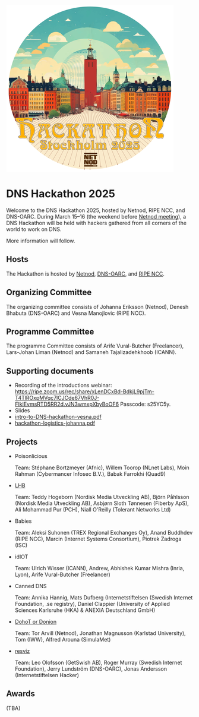 ![DNS Hackathon 2025](/Hackathon_Stockholm_2025_first.png)

# DNS Hackathon 2025

Welcome to the DNS Hackathon 2025, hosted by Netnod, RIPE NCC, and DNS-OARC. During March 15–16 (the weekend before [Netnod meeting](https://www.netnod.se/event/netnod-meeting2025/)), a DNS Hackathon will be held with hackers gathered from all corners of the world to work on DNS.

More information will follow.

## Hosts

The Hackathon is hosted by [Netnod](https://www.netnod.se/), [DNS-OARC](https://www.dns-oarc.net/), and [RIPE NCC](https://www.ripe.net/).

## Organizing Committee

The organizing committee consists of Johanna Eriksson (Netnod), Denesh Bhabuta (DNS-OARC) and Vesna Manojlovic (RIPE NCC).

## Programme Committee

The programme Committee consists of Arife Vural-Butcher (Freelancer), Lars-Johan Liman (Netnod) and Samaneh Tajalizadehkhoob (ICANN).

## Supporting documents 

* Recording of the introductions webinar: https://ripe.zoom.us/rec/share/xLenDCxBd-BdkjL9pjTm-T4TlROxpMVqc7lCJCde67VhR0J-FIklEvmsRTD5RR2d.vJN3wmxpXbyBoOF6 Passcode: s25YC5y.
* Slides
* [intro-to-DNS-hackathon-vesna.pdf](https://github.com/user-attachments/files/19072554/intro-to-DNS-hackathon-vesna.pdf)
* [hackathon-logistics-johanna.pdf](https://github.com/user-attachments/files/19072553/hackathon-logistics-johanna.pdf)

## Projects

- Poisonlicious

  Team: Stéphane Bortzmeyer (Afnic), Willem Toorop (NLnet Labs), Moin Rahman (Cybermancer Infosec B.V.), Babak Farrokhi (Quad9)

- [LHB](https://github.com/DNS-Hackathon/LHB)

  Team: Teddy Hogeborn (Nordisk Media Utveckling AB), Björn Påhlsson (Nordisk Media Utveckling AB), Asbjørn Sloth Tønnesen (Fiberby ApS), Ali Mohammad Pur (PCH), Niall O'Reilly (Tolerant Networks Ltd)

- Babies

  Team: Aleksi Suhonen (TREX Regional Exchanges Oy), Anand Buddhdev (RIPE NCC), Marcin (Internet Systems Consortium), Piotrek Zadroga (ISC)

- idIOT

  Team: Ulrich Wisser (ICANN), Andrew, Abhishek Kumar Mishra (Inria, Lyon), Arife Vural-Butcher (Freelancer)

- Canned DNS

  Team: Annika Hannig, Mats Dufberg (Internetstiftelsen (Swedish Internet Foundation, .se registry), Daniel Clappier (University of Applied Sciences Karlsruhe (HKA) & ANEXIA Deutschland GmbH)

- [DohoT or Donion](https://github.com/DNS-Hackathon/DoHot-or-Donion)

  Team: Tor Arvill (Netnod), Jonathan Magnusson (Karlstad University), Tom (IWW), Alfred Arouna (SimulaMet)

- [resviz](https://github.com/DNS-Hackathon/resviz) 

  Team: Leo Olofsson (GetSwish AB), Roger Murray (Swedish Internet Foundation), Jerry Lundström (DNS-OARC), Jonas Andersson (Internetstiftelsen Hacker)

## Awards

(TBA)
